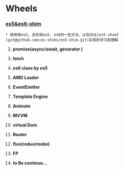 # Wheels

### [es5&es6-shim](https://github.com/blackLearning/Wheels/tree/master/ES5-shims)
    * 使用用es3, 去实现es5, es6的一些方法，以及对比[es5-shim](git@github.com:es-shims/es5-shim.git)实现的学习和理解

2. **promise(async/await, generator )**
3. **fetch**

4. **es6 class by es5**
5. **AMD Loader**
6. **EventEmitter**
7. **Template Engine**

8. **Animate**
9. **MVVM**
10. **virtual Dom**

11. **Router**
12. **flux(redux/mobx)**
13. **FP**
14. **to Be continue...**
